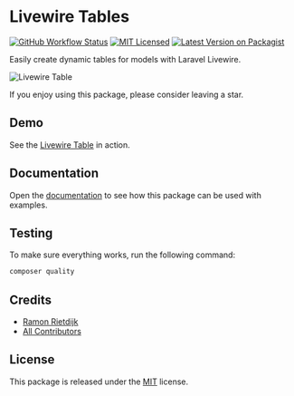 # Livewire Tables

[![GitHub Workflow Status](https://img.shields.io/github/actions/workflow/status/ramonrietdijk/livewire-tables/tests.yml?label=tests)](https://github.com/ramonrietdijk/livewire-tables/actions/workflows/tests.yml)
[![MIT Licensed](https://img.shields.io/badge/license-MIT-brightgreen.svg)](LICENSE.md)
[![Latest Version on Packagist](https://img.shields.io/packagist/v/ramonrietdijk/livewire-tables.svg)](https://packagist.org/packages/ramonrietdijk/livewire-tables)

Easily create dynamic tables for models with Laravel Livewire.

![Livewire Table](https://ramonrietdijk.nl/storage/projects/livewire-tables/table.webp)

If you enjoy using this package, please consider leaving a star.

## Demo

See the [Livewire Table](https://livewire-tables.ramonrietdijk.nl) in action.

## Documentation

Open the [documentation](https://ramonrietdijk.github.io/livewire-tables) to see how this package can be used with
examples.

## Testing

To make sure everything works, run the following command:

```sh
composer quality
```

## Credits

- [Ramon Rietdijk](https://github.com/ramonrietdijk)
- [All Contributors](../../contributors)

## License

This package is released under the [MIT](LICENSE.md) license.

